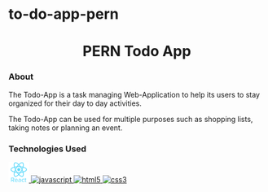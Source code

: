 # to-do-app-pern

<h1 align="center">PERN Todo App</h1>

<h3>About</h3>
<p>The Todo-App is a task managing Web-Application to help its users to stay organized for their day to day activities.</p> 
<p>The Todo-App can be used for multiple purposes such as shopping lists, taking notes or planning an event.</p>
<h3>Technologies Used</h3>
<p> <a href="https://reactjs.org/" target="_blank"> <img src="https://raw.githubusercontent.com/devicons/devicon/master/icons/react/react-original-wordmark.svg" alt="react" width="40" height="40"/> </a>
<a href="https://developer.mozilla.org/en-US/docs/Web/JavaScript" target="_blank"> <img src="https://cdn.jsdelivr.net/gh/devicons/devicon/icons/express/express-original-wordmark.svg" alt="javascript" width="40" height="40"/> </a> 
<a href="https://www.w3.org/html/" target="_blank"> <img src="https://cdn.jsdelivr.net/gh/devicons/devicon/icons/nodejs/nodejs-original-wordmark.svg" alt="html5" width="40" height="40"/> </a><a href="https://www.w3schools.com/css/" target="_blank"> <img src="[https://raw.githubusercontent.com/devicons/devicon/master/icons/css3/css3-original-wordmark.svg](https://cdn.jsdelivr.net/gh/devicons/devicon/icons/postgresql/postgresql-original-wordmark.svg)https://cdn.jsdelivr.net/gh/devicons/devicon/icons/postgresql/postgresql-original-wordmark.svg" alt="css3" width="40" height="40"/> </a></p>
